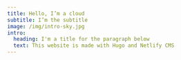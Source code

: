 ```yaml
---
title: Hello, I’m a cloud
subtitle: I’m the subtitle
image: /img/intro-sky.jpg
intro:
  heading: I'm a title for the paragraph below
  text: This website is made with Hugo and Netlify CMS
---
```

